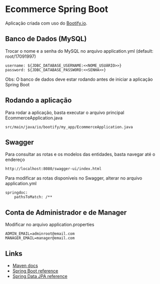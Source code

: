 # Ecommerce Spring Boot

Aplicação criada com uso do [Bootify.io](https://bootify.io/next-steps/).

## Banco de Dados (MySQL)

Trocar o nome e a senha do MySQL no arquivo application.yml (default: root/17091997)

    username: ${JDBC_DATABASE_USERNAME:<<NOME_USUÁRIO>>}
    password: ${JDBC_DATABASE_PASSWORD:<<SENHA>>}

Obs: O banco de dados deve estar rodando antes de iniciar a aplicação Spring Boot

## Rodando a aplicação

Para rodar a aplicação, basta executar o arquivo principal EcommerceApplication.java

    src/main/java/io/bootify/my_app/EcommerceApplication.java

## Swagger

Para consultar as rotas e os modelos das entidades, basta navegar até o endereço

    http://localhost:8080/swagger-ui/index.html

Para modificar as rotas disponíveis no Swagger, alterar no arquivo application.yml

    springdoc:
        pathsToMatch: /**

## Conta de Administrador e de Manager

Modificar no arquivo application.properties

    ADMIN_EMAIL=adminroot@email.com
    MANAGER_EMAIL=manager@email.com

## Links

* [Maven docs](https://maven.apache.org/guides/index.html)
* [Spring Boot reference](https://docs.spring.io/spring-boot/docs/current/reference/htmlsingle/)
* [Spring Data JPA reference](https://docs.spring.io/spring-data/jpa/docs/current/reference/html/)  
